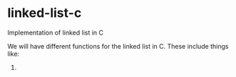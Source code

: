# linked-list-c
Implementation of linked list in C

We will have different functions for the linked list in C. These include things like:

1. <to be done>
  
  
